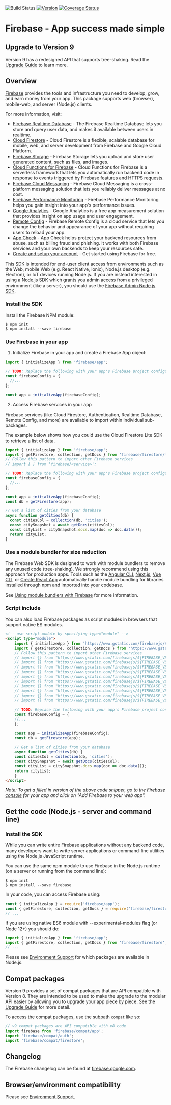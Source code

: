 <!-- BADGES -->
![Build Status](https://img.shields.io/github/workflow/status/firebase/firebase-js-sdk/Run%20All%20Tests.svg)
[![Version](https://img.shields.io/npm/v/firebase.svg?label=version)](https://www.npmjs.com/package/firebase)
[![Coverage Status](https://coveralls.io/repos/github/firebase/firebase-js-sdk/badge.svg?branch=main)](https://coveralls.io/github/firebase/firebase-js-sdk?branch=main)
<!-- END BADGES -->

# Firebase - App success made simple

## Upgrade to Version 9
Version 9 has a redesigned API that supports tree-shaking. Read the [Upgrade Guide](https://firebase.google.com/docs/web/modular-upgrade) to learn more.

## Overview

[Firebase](https://firebase.google.com) provides the tools and infrastructure
you need to develop, grow, and earn money from your app. This package supports
web (browser), mobile-web, and server (Node.js) clients.

For more information, visit:

- [Firebase Realtime Database](https://firebase.google.com/docs/database/web/start) -
  The Firebase Realtime Database lets you store and query user data, and makes
  it available between users in realtime.
- [Cloud Firestore](https://firebase.google.com/docs/firestore/quickstart) -
  Cloud Firestore is a flexible, scalable database for mobile, web, and server
  development from Firebase and Google Cloud Platform.
- [Firebase Storage](https://firebase.google.com/docs/storage/web/start) -
  Firebase Storage lets you upload and store user generated content, such as
  files, and images.
- [Cloud Functions for Firebase](https://firebase.google.com/docs/functions) -
   Cloud Functions for Firebase is a serverless framework that lets you automatically run backend code in response to events triggered by Firebase features and HTTPS requests.
- [Firebase Cloud Messaging](https://firebase.google.com/docs/cloud-messaging/js/client) -
  Firebase Cloud Messaging is a cross-platform messaging solution that lets you
  reliably deliver messages at no cost.
- [Firebase Performance Monitoring](https://firebase.google.com/docs/perf-mon/get-started-web) -
  Firebase Performance Monitoring helps you gain insight into your app's performance issues.
- [Google Analytics](https://firebase.google.com/docs/analytics/get-started?platform=web) -
  Google Analytics is a free app measurement solution that provides insight on app usage and user engagement.
- [Remote Config](https://firebase.google.com/docs/remote-config/get-started?platform=web) -
  Firebase Remote Config is a cloud service that lets you change the behavior and appearance of your 
  app without requiring users to reload your app.
- [App Check](https://firebase.google.com/docs/app-check/web/recaptcha-provider) -
  App Check helps protect your backend resources from abuse, such as billing fraud and phishing. It 
  works with both Firebase services and your own backends to keep your resources safe.
- [Create and setup your account](https://firebase.google.com/docs/web/setup) -
  Get started using Firebase for free.

This SDK is intended for end-user client access from environments such as the
Web, mobile Web (e.g. React Native, Ionic), Node.js desktop (e.g. Electron), or
IoT devices running Node.js. If you are instead interested in using a Node.js
SDK which grants you admin access from a privileged environment (like a server),
you should use the
[Firebase Admin Node.js SDK](https://firebase.google.com/docs/admin/setup/).

### Install the SDK

Install the Firebase NPM module:
```
$ npm init
$ npm install --save firebase
```

### Use Firebase in your app

1. Initialize Firebase in your app and create a Firebase App object:
```js
import { initializeApp } from 'firebase/app';

// TODO: Replace the following with your app's Firebase project configuration
const firebaseConfig = {
  //...
};

const app = initializeApp(firebaseConfig);
```

2. Access Firebase services in your app

Firebase services (like Cloud Firestore, Authentication, Realtime Database, Remote Config, and more) are available to import within individual sub-packages.

The example below shows how you could use the Cloud Firestore Lite SDK to retrieve a list of data.

```js
import { initializeApp } from 'firebase/app';
import { getFirestore, collection, getDocs } from 'firebase/firestore/lite';
// Follow this pattern to import other Firebase services
// import { } from 'firebase/<service>';

// TODO: Replace the following with your app's Firebase project configuration
const firebaseConfig = {
  //...
};

const app = initializeApp(firebaseConfig);
const db = getFirestore(app);

// Get a list of cities from your database
async function getCities(db) {
  const citiesCol = collection(db, 'cities');
  const citySnapshot = await getDocs(citiesCol);
  const cityList = citySnapshot.docs.map(doc => doc.data());
  return cityList;
}
```

### Use a module bundler for size reduction

The Firebase Web SDK is designed to work with module bundlers to remove any
unused code (tree-shaking). We strongly recommend using this approach for
production apps. Tools such as the [Angular CLI](//angular.io/cli),
[Next.js](//nextjs.org/), [Vue CLI](//cli.vuejs.org/), or [Create
React App](//reactjs.org/docs/create-a-new-react-app.html) automatically
handle module bundling for libraries installed through npm and imported into
your codebase.

See [Using module bundlers with Firebase](/docs/web/module-bundling) for more information.

### Script include
You can also load Firebase packages as script modules in browsers that support native ES modules.

```html
<!-- use script module by specifying type="module" -->
<script type="module">
    import { initializeApp } from 'https://www.gstatic.com/firebasejs/${FIREBASE_VERSION}/firebase-app.js';
    import { getFirestore, collection, getDocs } from 'https://www.gstatic.com/firebasejs/${FIREBASE_VERSION}/firebase-firestore-lite.js';
    // Follow this pattern to import other Firebase services
    // import {} from "https://www.gstatic.com/firebasejs/${FIREBASE_VERSION}/firebase-analytics.js";
    // import {} from "https://www.gstatic.com/firebasejs/${FIREBASE_VERSION}/firebase-app-check.js";
    // import {} from "https://www.gstatic.com/firebasejs/${FIREBASE_VERSION}/firebase-auth.js";
    // import {} from "https://www.gstatic.com/firebasejs/${FIREBASE_VERSION}/firebase-functions.js";
    // import {} from "https://www.gstatic.com/firebasejs/${FIREBASE_VERSION}/firebase-firestore.js";
    // import {} from "https://www.gstatic.com/firebasejs/${FIREBASE_VERSION}/firebase-storage.js";
    // import {} from "https://www.gstatic.com/firebasejs/${FIREBASE_VERSION}/firebase-performance.js";
    // import {} from "https://www.gstatic.com/firebasejs/${FIREBASE_VERSION}/firebase-remote-config.js";
    // import {} from "https://www.gstatic.com/firebasejs/${FIREBASE_VERSION}/firebase-messaging.js";
    // import {} from "https://www.gstatic.com/firebasejs/${FIREBASE_VERSION}/firebase-database.js";
    
    // TODO: Replace the following with your app's Firebase project configuration
    const firebaseConfig = {
    //...
    };

    const app = initializeApp(firebaseConfig);
    const db = getFirestore(app);

    // Get a list of cities from your database
    async function getCities(db) {
    const citiesCol = collection(db, 'cities');
    const citySnapshot = await getDocs(citiesCol);
    const cityList = citySnapshot.docs.map(doc => doc.data());
    return cityList;
    }
</script>
```

_Note: To get a filled in version of the above code snippet, go to the
[Firebase console](https://console.firebase.google.com/) for your app and click on "Add
Firebase to your web app"._

## Get the code (Node.js - server and command line)

### Install the SDK

While you can write entire Firebase applications without any backend code, many
developers want to write server applications or command-line utilities using the
Node.js JavaScript runtime.

You can use the same npm module to use Firebase in the Node.js runtime (on a
server or running from the command line):

```
$ npm init
$ npm install --save firebase
```

In your code, you can access Firebase using:

```js
const { initializeApp } = require('firebase/app');
const { getFirestore, collection, getDocs } = require('firebase/firestore');
// ...
```

If you are using native ES6 module with --experimental-modules flag (or Node 12+)
you should do:

```js
import { initializeApp } from 'firebase/app';
import { getFirestore, collection, getDocs } from 'firebase/firestore';
// ...
```

Please see [Environment Support](https://firebase.google.com/support/guides/environments_js-sdk) for which packages
are available in Node.js.

## Compat packages
Version 9 provides a set of compat packages that are API compatible with Version 8. They are intended to
be used to make the upgrade to the modular API easier by allowing you to upgrade your app piece by piece.
See the [Upgrade Guide](https://firebase.google.com/docs/web/modular-upgrade) for more detail.

To access the compat packages, use the subpath `compat` like so:
```js
// v9 compat packages are API compatible with v8 code
import firebase from 'firebase/compat/app';
import 'firebase/compat/auth';
import 'firebase/compat/firestore';
```

## Changelog

The Firebase changelog can be found at
[firebase.google.com](https://firebase.google.com/support/release-notes/js).

## Browser/environment compatibility

Please see [Environment Support](https://firebase.google.com/support/guides/environments_js-sdk).